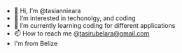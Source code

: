 - 👋 Hi, I’m @tasiannieara
- 👀 I’m interested in techonolgy, and coding
- 🌱 I’m currently learning coding for different applications
- 📫 How to reach me @tasirubelara@gmail.com
- I'm from Belize 

<!---
tasiannieara/tasiannieara is a ✨ special ✨ repository because its `README.md` (this file) appears on your GitHub profile.
You can click the Preview link to take a look at your changes.
--->
